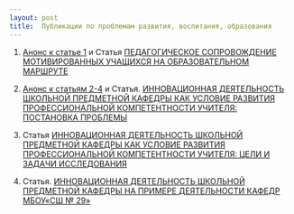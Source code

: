 ```yaml
---
layout: post
title:  Публикации по проблемам развития, воспитания, образования
---
```


1. [Анонс к статье 1](../content/form16/анонс-1.pdf) и Статья [ПЕДАГОГИЧЕСКОЕ СОПРОВОЖДЕНИЕ МОТИВИРОВАННЫХ УЧАЩИХСЯ НА ОБРАЗОВАТЕЛЬНОМ МАРШРУТЕ](../content/form16/статья-1.pdf)

1. [Анонс к статьям 2-4](../content/form16/анонс-2-4.pdf) и Статья. [ИННОВАЦИОННАЯ ДЕЯТЕЛЬНОСТЬ ШКОЛЬНОЙ ПРЕДМЕТНОЙ КАФЕДРЫ КАК УСЛОВИЕ РАЗВИТИЯ ПРОФЕССИОНАЛЬНОЙ КОМПЕТЕНТНОСТИ УЧИТЕЛЯ: ПОСТАНОВКА ПРОБЛЕМЫ](../content/form16/статья-2.pdf)

1. Статья [ИННОВАЦИОННАЯ ДЕЯТЕЛЬНОСТЬ ШКОЛЬНОЙ ПРЕДМЕТНОЙ КАФЕДРЫ КАК  УСЛОВИЕ РАЗВИТИЯ ПРОФЕССИОНАЛЬНОЙ КОМПЕТЕНТНОСТИ УЧИТЕЛЯ: ЦЕЛИ И ЗАДАЧИ ИССЛЕДОВАНИЯ](../content/form16/cтатья-3.pdf)

1. Статья. [ИННОВАЦИОННАЯ ДЕЯТЕЛЬНОСТЬ ШКОЛЬНОЙ ПРЕДМЕТНОЙ КАФЕДРЫ НА ПРИМЕРЕ ДЕЯТЕЛЬНОСТИ КАФЕДР МБОУ«СШ № 29»](../content/form16/cтатья-4.pdf)
